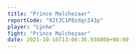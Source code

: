 ```yaml
---
title: "Prince Malchezaar"
reportCode: "92tJC1P8zdqrZ43p"
player: "Lÿnhe"
fight: "Prince Malchezaar"
date: 2021-10-16T13:08:36.936000+00:00
---
```

